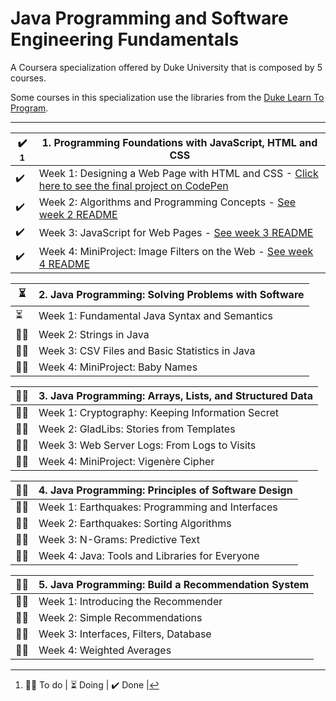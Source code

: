 # Java Programming and Software Engineering Fundamentals

A Coursera specialization offered by Duke University that is composed by 5 courses.

Some courses in this specialization use the libraries from the [Duke Learn To Program](https://www.dukelearntoprogram.com/).
___

| ✔️ [^*] | 1. Programming Foundations with JavaScript, HTML and CSS |
|---|-------------------------------------------------------|
| ✔️ | Week 1: Designing a Web Page with HTML and CSS - [Click here to see the final project on CodePen](https://codepen.io/yohanaff/pen/WNZwyrW) |
| ✔️ | Week 2: Algorithms and Programming Concepts - [See week 2 README](https://github.com/yohanaff/Java-Programming-and-Software-Engineering-Fundamentals/tree/main/Programming%20Foundations%20with%20JavaScript%2C%20HTML%20and%20CSS/Week%202) |
| ✔️ | Week 3: JavaScript for Web Pages - [See week 3 README](https://github.com/yohanaff/Java-Programming-and-Software-Engineering-Fundamentals/tree/development/Programming%20Foundations%20with%20JavaScript%2C%20HTML%20and%20CSS/Week%203) |
| ✔️ | Week 4: MiniProject: Image Filters on the Web - [See week 4 README](https://github.com/yohanaff/Java-Programming-and-Software-Engineering-Fundamentals/tree/main/Programming%20Foundations%20with%20JavaScript%2C%20HTML%20and%20CSS/Week%204) |


| ⏳ | 2. Java Programming: Solving Problems with Software     |
|----|---------------------------------------------------------|
| ⏳ | Week 1: Fundamental Java Syntax and Semantics           |
| 👩‍💻 | Week 2: Strings in Java                                 |
| 👩‍💻 | Week 3: CSV Files and Basic Statistics in Java          |
| 👩‍💻 | Week 4: MiniProject: Baby Names                         |

| 👩‍💻 | 3. Java Programming: Arrays, Lists, and Structured Data |
|---|----------------------------------------------------------|
| 👩‍💻 | Week 1: Cryptography: Keeping Information Secret        |
| 👩‍💻 | Week 2: GladLibs: Stories from Templates                |
| 👩‍💻 | Week 3: Web Server Logs: From Logs to Visits             |
| 👩‍💻 | Week 4: MiniProject: Vigenère Cipher                    |

| 👩‍💻 | 4. Java Programming: Principles of Software Design      |
|---|----------------------------------------------------------|
| 👩‍💻 | Week 1: Earthquakes: Programming and Interfaces         |
| 👩‍💻 | Week 2: Earthquakes: Sorting Algorithms                 |
| 👩‍💻 | Week 3: N-Grams: Predictive Text                        |
| 👩‍💻 | Week 4: Java: Tools and Libraries for Everyone          |

| 👩‍💻 | 5. Java Programming: Build a Recommendation System      |
|---|----------------------------------------------------------|
| 👩‍💻 | Week 1: Introducing the Recommender                     |
| 👩‍💻 | Week 2: Simple Recommendations                          |
| 👩‍💻 | Week 3: Interfaces, Filters, Database                   |
| 👩‍💻 | Week 4: Weighted Averages                               |

[^*]: 👩‍💻 To do | ⏳ Doing | ✔️ Done |